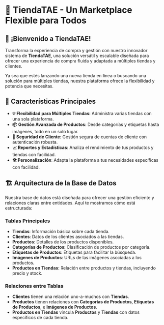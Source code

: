 # 🛒 **TiendaTAE** - Un Marketplace Flexible para Todos

## 🚀 **¡Bienvenido a TiendaTAE!**

Transforma la experiencia de compra y gestión con nuestro innovador sistema de **TiendaTAE**, una solución versátil y escalable diseñada para ofrecer una experiencia de compra fluida y adaptada a múltiples tiendas y clientes. 

Ya sea que estés lanzando una nueva tienda en línea o buscando una solución para múltiples tiendas, nuestra plataforma ofrece la flexibilidad y potencia que necesitas. 

## 🎨 **Características Principales**

- **💡 Flexibilidad para Múltiples Tiendas**: Administra varias tiendas con una sola plataforma.
- **📦 Gestión Avanzada de Productos**: Desde categorías y etiquetas hasta imágenes, todo en un solo lugar.
- **🔐 Seguridad de Cliente**: Gestión segura de cuentas de cliente con autenticación robusta.
- **📈 Reportes y Estadísticas**: Analiza el rendimiento de tus productos y tiendas con facilidad.
- **🛠️ Personalización**: Adapta la plataforma a tus necesidades específicas con facilidad.

## 🏗️ **Arquitectura de la Base de Datos**

Nuestra base de datos está diseñada para ofrecer una gestión eficiente y relaciones claras entre entidades. Aquí te mostramos cómo está estructurada:

### **Tablas Principales**

- **Tiendas**: Información básica sobre cada tienda.
- **Clientes**: Datos de los clientes asociados a las tiendas.
- **Productos**: Detalles de los productos disponibles.
- **Categorías de Productos**: Clasificación de productos por categoría.
- **Etiquetas de Productos**: Etiquetas para facilitar la búsqueda.
- **Imágenes de Productos**: URLs de las imágenes asociadas a los productos.
- **Productos en Tiendas**: Relación entre productos y tiendas, incluyendo precio y stock.

### **Relaciones entre Tablas**

- **Clientes** tienen una relación uno-a-muchos con **Tiendas**.
- **Productos** tienen relaciones con **Categorías de Productos**, **Etiquetas de Productos**, e **Imágenes de Productos**.
- **Productos en Tiendas** vincula **Productos** y **Tiendas** con datos específicos de cada tienda.

